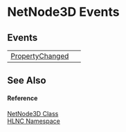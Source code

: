 # NetNode3D Events




## Events
<table>
<tr>
<td><a href="E_HLNC_NetNode3D_PropertyChanged">PropertyChanged</a></td>
<td> </td></tr>
</table>

## See Also


#### Reference
<a href="T_HLNC_NetNode3D">NetNode3D Class</a>  
<a href="N_HLNC">HLNC Namespace</a>  
